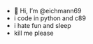 - 👋 Hi, I’m @eichmann69
- i code in python and c89
- i hate fun and sleep
- kill me please

<!---
eichmann69/eichmann69 is a ✨ special ✨ repository because its `README.md` (this file) appears on your GitHub profile.
You can click the Preview link to take a look at your changes.
--->
